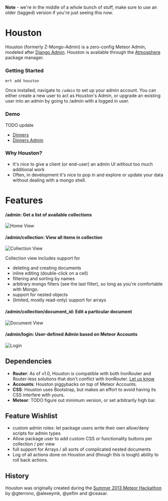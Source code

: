 **Note** - we're in the middle of a whole bunch of stuff, make sure to use an older (tagged) version if you're just seeing this now.

Houston
===============
Houston (formerly Z-Mongo-Admin) is a zero-config Meteor Admin, modeled after [Django Admin](https://docs.djangoproject.com/en/dev/ref/contrib/admin/). Houston is available through the [Atmosphere](https://atmosphere.meteor.com/package/houston) package manager.

### Getting Started
```
mrt add houston
```

Once installed, navigate to `/admin` to set up your admin account. You can either create a new user to act as Houston's Admin, or upgrade an existing user into an admin by going to /admin with a logged in user.  

### Demo

TODO update
* [Dinners](http://interndinners.meteor.com/dinners)
* [Dinners Admin](http://interndinners.meteor.com/admin)


### Why Houston?
* It's nice to give a client (or end-user) an admin UI without too much additional work
* Often, in development it's nice to pop in and explore or update your data without dealing with a mongo shell.

Features
========

#### /admin: Get a list of available collections
![Home View](https://raw.github.com/gterrono/meteor-admin-ui/master/doc/home.png)

#### /admin/collection: View all items in collection
![Collection View](https://raw.github.com/gterrono/meteor-admin-ui/master/doc/collection.png)

Collection view includes support for 
- deleting and creating documents
- inline editing (double-click on a cell)
- filtering and sorting by names
- arbitrary mongo filters (see the last filter), so long as you're comfortable with Mongo.
- support for nested objects
- (limited, mostly read-only) support for arrays

#### /admin/collection/document_id: Edit a particular document
![Document View](https://raw.github.com/gterrono/meteor-admin-ui/master/doc/document.png)

#### /admin/login: User-defined Admin based on Meteor Accounts
![Login](https://raw.github.com/gterrono/meteor-admin-ui/master/doc/login.png)

Dependencies
-----

* **Router**: As of v1.0, Houston is compatible with both IronRouter and Router-less solutions that don't conflict with IronRouter. [Let us know](https://github.com/gterrono/houston/issues/new)
* **Accounts**: Houston piggybacks on top of Meteor Accounts.  
* **CSS**: Houston uses Bootstrap, but makes an effort to avoid having its CSS interfere with yours.
* **Meteor**: TODO figure out minimum version, or set arbitrarily high bar.

Feature Wishlist
-------
- custom admin roles: let package users write their own allow/deny scripts for admin types
- Allow package user to add custom CSS or functionality buttons per collection / per view
- full support for Arrays / all sorts of complicated nested documents
- Log of all actions done on Houston and (though this is tough) ability to roll back actions.

History
-------
Houston was originally created during the [Summer 2013 Meteor Hackathon](http://www.meteor.com/blog/2013/07/09/congratulations-to-the-meteor-summer-hackathon-2013-teams) by @gterrono, @alexeymk, @yefim and @ceasar.
